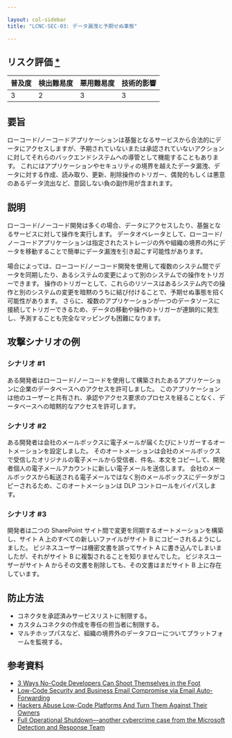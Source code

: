 ```yaml
---

layout: col-sidebar
title: "LCNC-SEC-03: データ漏洩と予期せぬ事態"

---
```


## リスク評価 [*](https://owasp.org/www-project-top-ten/2017/Note_About_Risks)

| 普及度 | 検出難易度 | 悪用難易度 | 技術的影響 |
| --- | --- | --- | --- |
| 3 | 2 | 3 | 3 |

## 要旨

ローコード/ノーコードアプリケーションは基盤となるサービスから合法的にデータにアクセスしますが、予期されていないまたは承認されていないアクションに対してそれらのバックエンドシステムへの導管として機能することもあります。
これにはアプリケーションやセキュリティの境界を越えたデータ漏洩、データに対する作成、読み取り、更新、削除操作のトリガー、偶発的もしくは悪意のあるデータ流出など、意図しない負の副作用が含まれます。

## 説明

ローコード/ノーコード開発は多くの場合、データにアクセスしたり、基盤となるサービスに対して操作を実行します。
データオペレータとして、ローコード/ノーコードアプリケーションは指定されたストレージの外や組織の境界の外にデータを移動することで簡単にデータ漏洩を引き起こす可能性があります。

場合によっては、ローコード/ノーコード開発を使用して複数のシステム間でデータを同期したり、あるシステムの変更によって別のシステムでの操作をトリガーできます。
操作のトリガーとして、これらのリソースはあるシステム内での操作と別のシステムの変更を暗黙のうちに結び付けることで、予期せぬ事態を招く可能性があります。
さらに、複数のアプリケーションが一つのデータソースに接続してトリガーできるため、データの移動や操作のトリガーが連鎖的に発生し、予測することも完全なマッピングも困難になります。

## 攻撃シナリオの例

### シナリオ #1

ある開発者はローコード/ノーコードを使用して構築されたあるアプリケーションに企業のデータベースへのアクセスを許可しました。
このアプリケーションは他のユーザーと共有され、承認やアクセス要求のプロセスを経ることなく、データベースへの暗黙的なアクセスを許可します。

### シナリオ #2

ある開発者は会社のメールボックスに電子メールが届くたびにトリガーするオートメーションを設定しました。
そのオートメーションは会社のメールボックスで受信したオリジナルの電子メールから受信者、件名、本文をコピーして、開発者個人の電子メールアカウントに新しい電子メールを送信します。
会社のメールボックスから転送される電子メールではなく別のメールボックスにデータがコピーされるため、このオートメーションは DLP コントロールをバイパスします。

### シナリオ #3

開発者は二つの SharePoint サイト間で変更を同期するオートメーションを構築し、サイト A 上のすべての新しいファイルがサイト B にコピーされるようにしました。
ビジネスユーザーは機密文書を誤ってサイト A に書き込んでしまいましたが、それがサイト B に複製されることを知りませんでした。
ビジネスユーザーがサイト A からその文書を削除しても、その文書はまだサイト B 上に存在しています。

## 防止方法

- コネクタを承認済みサービスリストに制限する。
- カスタムコネクタの作成を専任の担当者に制限する。
- マルチホップパスなど、組織の境界外のデータフローについてプラットフォームを監視する。

## 参考資料

- [3 Ways No-Code Developers Can Shoot Themselves in the Foot](https://www.darkreading.com/dr-tech/3-ways-no-code-developers-can-shoot-themselves-in-the-foot)
- [Low-Code Security and Business Email Compromise via Email Auto-Forwarding](https://www.zenity.io/blog/low-code-security-and-business-email-compromise-via-email-auto-forwarding/)
- [Hackers Abuse Low-Code Platforms And Turn Them Against Their Owners](https://www.zenity.io/blog/hackers-abuse-low-code-platforms-and-turn-them-against-their-owners/)
- [Full Operational Shutdown—another cybercrime case from the Microsoft Detection and Response Team](https://www.microsoft.com/en-us/security/blog/2020/04/02/full-operational-shutdown-another-cybercrime-case-microsoft-detection-and-response-team/)
